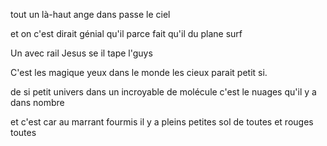 tout un là-haut ange dans passe le ciel

et on c'est dirait génial qu'il parce fait qu'il du plane surf 


Un avec rail Jesus se il tape l'guys

C'est les magique yeux dans le monde les cieux parait petit si.

de si petit univers dans un incroyable de molécule c'est le nuages qu'il y a dans nombre

et c'est car au  marrant  fourmis il y a pleins petites sol de toutes  et rouges toutes
  